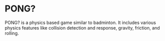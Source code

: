 # PONG?
PONG? is a physics based game similar to badminton. It includes various physics features like collision detection and response, gravity, friction, and rolling.
